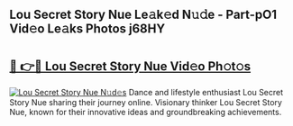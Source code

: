 ## Lou Secret Story Nue Le𝚊k𝚎d N𝚞𝚍e - Part-pO1 Vid𝚎o Le𝚊ks Photos j68HY

# <h2><a href="http://fb00at.evod.top/?m=Lou+Secret+Story+Nue">🔗 👉🔴 Lou Secret Story Nue Vid𝚎o Ph𝚘t𝚘s</a></h2>

[![Lou Secret Story Nue N𝚞d𝚎s](https://i.imgur.com/8V9OHl7.gif)](http://fb00at.evod.top/?m=Lou+Secret+Story+Nue)
Dance and lifestyle enthusiast Lou Secret Story Nue sharing their journey online. Visionary thinker Lou Secret Story Nue, known for their innovative ideas and groundbreaking achievements. 
